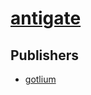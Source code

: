 # [antigate](https://pypi.org/project/antigate)



## Publishers
- [gotlium](https://pypi.org/user/gotlium)


